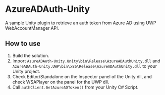 # AzureADAuth-Unity

A sample Unity plugin to retrieve an auth token from Azure AD using UWP WebAccountManager API.

## How to use

1. Build the solution.
1. Import `AzureADAuth-Unity.Unity\bin\Release\AzureADAuthUnity.dll` and `AzureADAuth-Unity.UWP\bin\x86\Release\AzureADAuthUnity.dll` to your Unity project.
1. Check Editor/Standalone on the Inspector panel of the Unity dll, and check WSAPlayer on the panel for the UWP dll.
1. Call `authClient.GetAzureADToken()` from your Unity C# Script.

